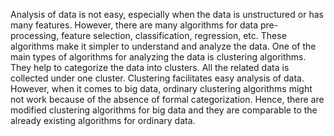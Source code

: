 Analysis of data is not easy, especially when the data is unstructured or has many features. However, there are many algorithms for data pre-processing, feature selection, classification, regression, etc. These algorithms make it simpler to understand and analyze the data. One of the main types of algorithms for analyzing the data is clustering algorithms. They help to categorize the data into clusters. All the related data is collected under one cluster. Clustering facilitates easy analysis of data. However, when it comes to big data, ordinary clustering algorithms might not work because of the absence of formal categorization. Hence, there are modified clustering algorithms for big data and they are comparable to the already existing algorithms for ordinary data.

